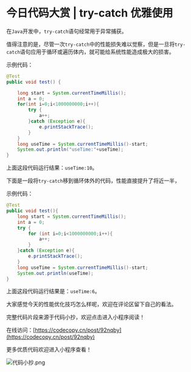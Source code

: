 <a name="z5ZF1"></a>
# 今日代码大赏 | try-catch 优雅使用

在`Java`开发中，`try-catch`语句经常用于异常捕获。

值得注意的是，尽管一次`try-catch`中的性能损失难以觉察，但是一旦将`try-catch`语句应用于循环或遍历体内，就可能给系统性能造成极大的损害。

示例代码：

```java
@Test
public void test() {

    long start = System.currentTimeMillis();
    int a = 0;
    for(int i=0;i<1000000000;i++){
        try {
            a++;
        }catch (Exception e){
            e.printStackTrace();
        }
    }
    long useTime = System.currentTimeMillis()-start;
    System.out.println("useTime:"+useTime);
}
```

上面这段代码运行结果：`useTime:10`。

下面是一段将`try-catch`移到循环体外的代码，性能直接提升了将近一半，

示例代码：

```java
@Test
public void test(){
    long start = System.currentTimeMillis();
    int a = 0;
    try {
        for (int i=0;i<1000000000;i++){
            a++;
        }
    }catch (Exception e){
        e.printStackTrace();
    }
    long useTime = System.currentTimeMillis()-start;
    System.out.println(useTime);
}
```

上面这段代码运行结果是：`useTime:6`。

大家感觉今天的性能优化技巧怎么样呢，欢迎在评论区留下自己的看法。

完整代码片段来源于代码小抄，欢迎点击进入小程序阅读！

在线访问：[https://codecopy.cn/post/92nqby](https://codecopy.cn/post/92nqby)

更多优质代码欢迎进入小程序查看！

![代码小抄.png](..%2Fimgs%2F%E4%BB%A3%E7%A0%81%E5%B0%8F%E6%8A%84.png)
